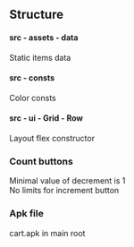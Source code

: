 ## Structure

#### src - assets - data
Static items data
#### src - consts
Color consts
#### src - ui - Grid - Row
Layout flex constructor


### Count buttons
Minimal value of decrement is 1 \
No limits for increment button


### Apk file
cart.apk in main root
